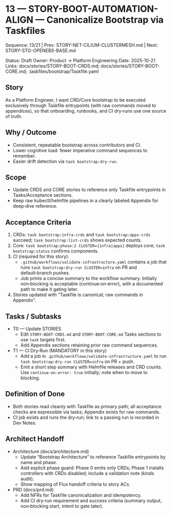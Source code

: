 # 13 — STORY-BOOT-AUTOMATION-ALIGN — Canonicalize Bootstrap via Taskfiles

Sequence: 13/21 | Prev: STORY-NET-CILIUM-CLUSTERMESH.md | Next: STORY-STO-OPENEBS-BASE.md

Status: Draft
Owner: Product → Platform Engineering
Date: 2025-10-21
Links: docs/stories/STORY-BOOT-CRDS.md; docs/stories/STORY-BOOT-CORE.md; .taskfiles/bootstrap/Taskfile.yaml

## Story
As a Platform Engineer, I want CRD/Core bootstrap to be executed exclusively through Taskfile entrypoints (with raw commands moved to appendices), so that onboarding, runbooks, and CI dry‑runs use one source of truth.

## Why / Outcome
- Consistent, repeatable bootstrap across contributors and CI.
- Lower cognitive load: fewer imperative command sequences to remember.
- Easier drift detection via `task bootstrap:dry-run`.

## Scope
- Update CRDS and CORE stories to reference only Taskfile entrypoints in Tasks/Acceptance sections.
- Keep raw kubectl/helmfile pipelines in a clearly labeled Appendix for deep‑dive reference.

## Acceptance Criteria
1) CRDs: `task bootstrap:infra-crds` and `task bootstrap:apps-crds` succeed; `task bootstrap:list-crds` shows expected counts.
2) Core: `task bootstrap:phase:2 CLUSTER={infra|apps}` deploys core; `task bootstrap:status` confirms components.
3) CI (required for this story):
   - `.github/workflows/validate-infrastructure.yaml` contains a job that runs `task bootstrap:dry-run CLUSTER=infra` on PR and default‑branch pushes.
   - Job prints a concise summary to the workflow summary. Initially non‑blocking is acceptable (continue‑on‑error), with a documented path to make it gating later.
4) Stories updated with “Taskfile is canonical; raw commands in Appendix”.

## Tasks / Subtasks
- T0 — Update STORIES
  - Edit `STORY-BOOT-CRDS.md` and `STORY-BOOT-CORE.md` Tasks sections to use `task` targets first.
  - Add Appendix sections retaining prior raw command sequences.
- T1 — CI Dry‑Run (MANDATORY in this story)
  - Add a job in `.github/workflows/validate-infrastructure.yaml` to run `task bootstrap:dry-run CLUSTER=infra` on PR + push.
  - Emit a short step summary with Helmfile releases and CRD counts. Use `continue-on-error: true` initially; note when to move to blocking.

## Definition of Done
- Both stories read cleanly with Taskfile as primary path; all acceptance checks are expressible via tasks; Appendix exists for raw commands.
- CI job exists and runs the dry‑run; link to a passing run is recorded in Dev Notes.

## Architect Handoff
- Architecture (docs/architecture.md)
  - Update “Bootstrap Architecture” to reference Taskfile entrypoints by name and phase.
  - Add explicit phase guard: Phase 0 emits only CRDs; Phase 1 installs controllers with CRDs disabled; include a validation note (kinds audit).
  - Show mapping of Flux handoff criteria to story ACs.
- PRD (docs/prd.md)
  - Add NFRs for Taskfile canonicalization and idempotency.
  - Add CI dry‑run requirement and success criteria (summary output, non‑blocking start, intent to gate later).
